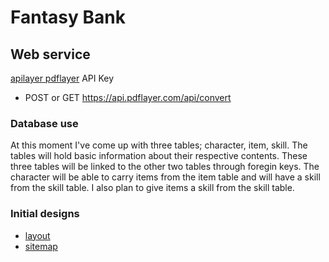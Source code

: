 # Fantasy Bank
## Web service
[apilayer pdflayer](https://pdflayer.com/) API Key

- POST or GET https://api.pdflayer.com/api/convert

### Database use
At this moment I've come up with three tables; character, item, skill. The tables will hold basic information about their respective contents. These three tables will be linked to the other two tables through foregin keys. The character will be able to carry items from the item table and will have a skill from the skill table. I also plan to give items a skill from the skill table.

### Initial designs
- [layout](./pageLayout.jpg)
- [sitemap](./siteMap.jpg)